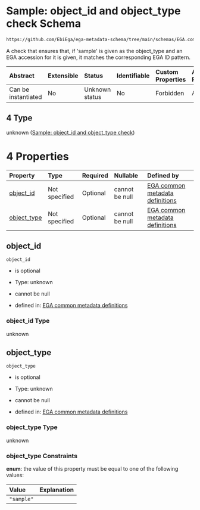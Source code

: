 # Sample: object_id and object_type check Schema

```txt
https://github.com/EbiEga/ega-metadata-schema/tree/main/schemas/EGA.common-definitions.json#/definitions/object-id-and-object-type-check/anyOf/4
```

A check that ensures that, if 'sample' is given as the object_type and an EGA accession for it is given, it matches the corresponding EGA ID pattern.

| Abstract            | Extensible | Status         | Identifiable | Custom Properties | Additional Properties | Access Restrictions | Defined In                                                                                |
| :------------------ | :--------- | :------------- | :----------- | :---------------- | :-------------------- | :------------------ | :---------------------------------------------------------------------------------------- |
| Can be instantiated | No         | Unknown status | No           | Forbidden         | Allowed               | none                | [EGA.common-definitions.json*](../out/EGA.common-definitions.json "open original schema") |

## 4 Type

unknown ([Sample: object_id and object_type check](ega-4-definitions-check-that-the-object_ids-accession-pattern-and-object_type-match-anyof-sample-object_id-and-object_type-check.md))

# 4 Properties

| Property                    | Type          | Required | Nullable       | Defined by                                                                                                                                                                                                                                                                                                                                                              |
| :-------------------------- | :------------ | :------- | :------------- | :---------------------------------------------------------------------------------------------------------------------------------------------------------------------------------------------------------------------------------------------------------------------------------------------------------------------------------------------------------------------- |
| [object_id](#object_id)     | Not specified | Optional | cannot be null | [EGA common metadata definitions](ega-4-definitions-check-that-the-object_ids-accession-pattern-and-object_type-match-anyof-sample-object_id-and-object_type-check-properties-object_id.md "https://github.com/EbiEga/ega-metadata-schema/tree/main/schemas/EGA.common-definitions.json#/definitions/object-id-and-object-type-check/anyOf/4/properties/object_id")     |
| [object_type](#object_type) | Not specified | Optional | cannot be null | [EGA common metadata definitions](ega-4-definitions-check-that-the-object_ids-accession-pattern-and-object_type-match-anyof-sample-object_id-and-object_type-check-properties-object_type.md "https://github.com/EbiEga/ega-metadata-schema/tree/main/schemas/EGA.common-definitions.json#/definitions/object-id-and-object-type-check/anyOf/4/properties/object_type") |

## object_id



`object_id`

*   is optional

*   Type: unknown

*   cannot be null

*   defined in: [EGA common metadata definitions](ega-4-definitions-check-that-the-object_ids-accession-pattern-and-object_type-match-anyof-sample-object_id-and-object_type-check-properties-object_id.md "https://github.com/EbiEga/ega-metadata-schema/tree/main/schemas/EGA.common-definitions.json#/definitions/object-id-and-object-type-check/anyOf/4/properties/object_id")

### object_id Type

unknown

## object_type



`object_type`

*   is optional

*   Type: unknown

*   cannot be null

*   defined in: [EGA common metadata definitions](ega-4-definitions-check-that-the-object_ids-accession-pattern-and-object_type-match-anyof-sample-object_id-and-object_type-check-properties-object_type.md "https://github.com/EbiEga/ega-metadata-schema/tree/main/schemas/EGA.common-definitions.json#/definitions/object-id-and-object-type-check/anyOf/4/properties/object_type")

### object_type Type

unknown

### object_type Constraints

**enum**: the value of this property must be equal to one of the following values:

| Value      | Explanation |
| :--------- | :---------- |
| `"sample"` |             |
